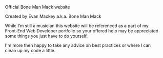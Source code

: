 Official Bone Man Mack website

Created by Evan Mackey a.k.a. Bone Man Mack

While I'm still a musician this website will be referenced as a part of my Front-End Web Developer portfolio so your offered help may be appreciated 
some things you just have to do yourself.

I'm more then happy to take any advice on best practices or where I can clean up my code a little.